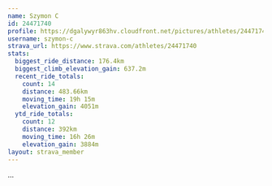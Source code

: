 ```yaml
---
name: Szymon C
id: 24471740
profile: https://dgalywyr863hv.cloudfront.net/pictures/athletes/24471740/7213253/2/large.jpg
username: szymon-c
strava_url: https://www.strava.com/athletes/24471740
stats:
  biggest_ride_distance: 176.4km
  biggest_climb_elevation_gain: 637.2m
  recent_ride_totals:
    count: 14
    distance: 483.66km
    moving_time: 19h 15m
    elevation_gain: 4051m
  ytd_ride_totals:
    count: 12
    distance: 392km
    moving_time: 16h 26m
    elevation_gain: 3884m
layout: strava_member
--- 
```

...
